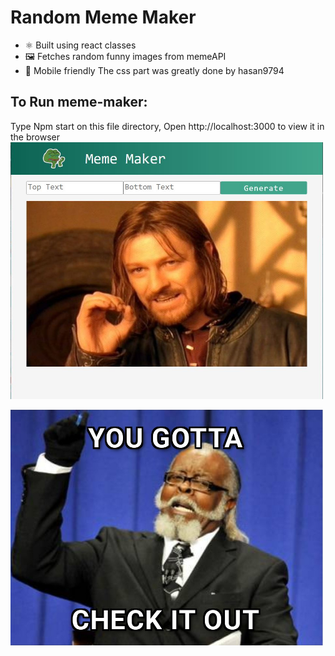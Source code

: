 # Random Meme Maker
- ⚛️ Built using react classes
- 🖼️ Fetches random funny images from memeAPI
- 📱 Mobile friendly
The css part was greatly done by hasan9794

## To Run meme-maker:

Type Npm start on this file directory, Open http://localhost:3000 to view it in the browser
<img src="images/preview.jpg" width="500" />


<img src="images/try.jpg" width="500" />
